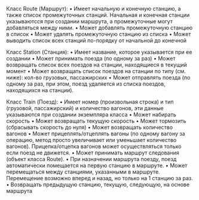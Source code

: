 Класс Route (Маршрут):
• Имеет начальную и конечную станцию, а также список промежуточных станций. 
  Начальная и конечная станции указываютсся при создании маршрута, 
  а промежуточные могут добавляться между ними.
• Может добавлять промежуточную станцию в список
• Может удалять промежуточную станцию из списка
• Может выводить список всех станций по-порядку от начальной до конечной

Класс Station (Станция):
• Имеет название, которое указывается при ее создании
• Может принимать поезда (по одному за раз)
• Может возвращать список всех поездов на станции, 
  находящиеся в текущий момент
• Может возвращать список поездов на станции по типу (см. ниже): 
  кол-во грузовых, пассажирских
• Может отправлять поезда (по одному за раз, при этом, 
  поезд удаляется из списка поездов, находящихся на станции).

Класс Train (Поезд):
• Имеет номер (произвольная строка) и тип (грузовой, пассажирский) 
  и количество вагонов, эти данные указываются при создании экземпляра класса
• Может набирать скорость
• Может возвращать текущую скорость
• Может тормозить (сбрасывать скорость до нуля)
• Может возвращать количество вагонов
• Может прицеплять/отцеплять вагоны (по одному вагону за операцию, 
  метод просто увеличивает или уменьшает количество вагонов). 
  Прицепка/отцепка вагонов может осуществляться только если поезд не движется.
• Может принимать маршрут следования (объект класса Route). 
• При назначении маршрута поезду, поезд автоматически 
  помещается на первую станцию в маршруте.
• Может перемещаться между станциями, указанными в маршруте. 
  Перемещение возможно вперед и назад, но только на 1 станцию за раз.
• Возвращать предыдущую станцию, текущую, следующую, на основе маршрута